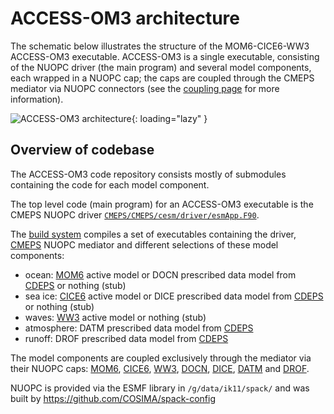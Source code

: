 # ACCESS-OM3 architecture

The schematic below illustrates the structure of the MOM6-CICE6-WW3 ACCESS-OM3 executable. ACCESS-OM3 is a single executable, consisting of the NUOPC driver (the main program) and several model components, each wrapped in a NUOPC cap; the caps are coupled through the CMEPS mediator via NUOPC connectors (see the [coupling page](pages/Coupling) for more information).

![ACCESS-OM3 architecture](https://github.com/COSIMA/access-om3/assets/31054815/8a438302-75a2-47c6-81dd-722a94b00333){: loading="lazy" }

## Overview of codebase

The ACCESS-OM3 code repository consists mostly of submodules containing the code for each model component.

The top level code (main program) for an ACCESS-OM3 executable is the CMEPS NUOPC driver [`CMEPS/CMEPS/cesm/driver/esmApp.F90`](https://github.com/ESCOMP/CMEPS/blob/606eb397d4e66f8fa3417e7e8fd2b2b4b3c222b4/cesm/driver/esmApp.F90).

The [build system](pages/Building) compiles a set of executables containing the driver, [CMEPS](https://github.com/access-nri/access-om3/tree/master/CMEPS) NUOPC mediator and different selections of these model components:
- ocean: [MOM6](https://github.com/access-nri/access-om3/tree/master/MOM6) active model or DOCN prescribed data model from [CDEPS](https://github.com/access-nri/access-om3/tree/master/CDEPS) or nothing (stub)
- sea ice: [CICE6](https://github.com/access-nri/access-om3/tree/master/CICE) active model or DICE prescribed data model from [CDEPS](https://github.com/access-nri/access-om3/tree/master/CDEPS) or nothing (stub)
- waves: [WW3](https://github.com/access-nri/access-om3/tree/master/WW3) active model or nothing (stub)
- atmosphere: DATM prescribed data model from [CDEPS](https://github.com/access-nri/access-om3/tree/master/CDEPS)
- runoff: DROF prescribed data model from [CDEPS](https://github.com/access-nri/access-om3/tree/master/CDEPS)

The model components are coupled exclusively through the mediator via their NUOPC caps: [MOM6](https://github.com/mom-ocean/MOM6/tree/main/config_src/drivers/nuopc_cap), [CICE6](https://github.com/ESCOMP/CICE/tree/main/cicecore/drivers/nuopc/cmeps), [WW3](https://github.com/ESCOMP/WW3/blob/dev/unified/model/src/wav_import_export.F90), [DOCN](https://github.com/ESCOMP/CDEPS/tree/main/docn), [DICE](https://github.com/ESCOMP/CDEPS/tree/main/dice), [DATM](https://github.com/ESCOMP/CDEPS/tree/main/datm) and [DROF](https://github.com/ESCOMP/CDEPS/tree/main/drof).

NUOPC is provided via the ESMF library in `/g/data/ik11/spack/` and was built by https://github.com/COSIMA/spack-config